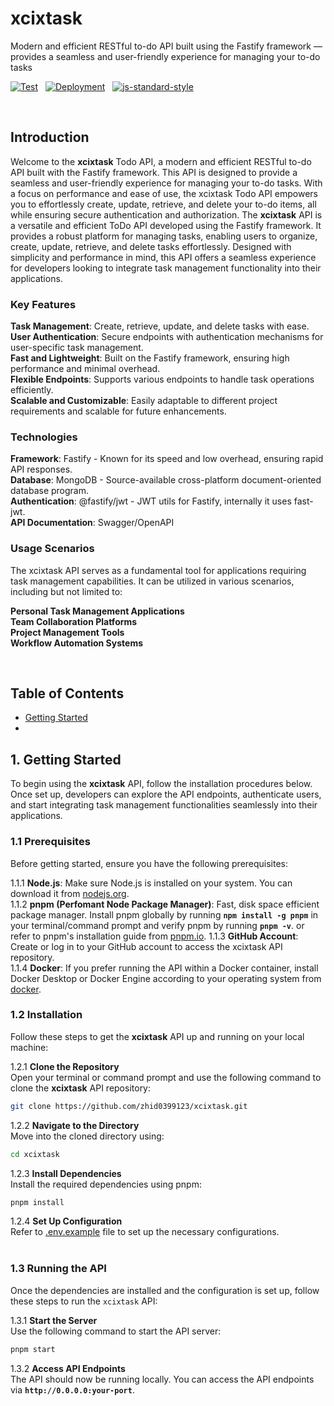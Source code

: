 # xcixtask

Modern and efficient RESTful to-do API built using the Fastify framework —provides a seamless and user-friendly experience for managing your to-do tasks

[![Test](https://github.com/zhid0399123/xcixtask/actions/workflows/ci.yml/badge.svg)](https://github.com/zhid0399123/xcixtask/actions/workflows/ci.yml) &nbsp;
[![Deployment](https://github.com/zhid0399123/xcixtask/actions/workflows/fly.yml/badge.svg)](https://github.com/zhid0399123/xcixtask/actions/workflows/fly.yml) &nbsp;
[![js-standard-style](https://img.shields.io/badge/style-standard-brightgreen.svg?style=flat)](https://standardjs.com/)

<br>

## Introduction

Welcome to the **xcixtask** Todo API, a modern and efficient RESTful to-do API built with the Fastify framework. This API is designed to provide a seamless and user-friendly experience for managing your to-do tasks. With a focus on performance and ease of use, the xcixtask Todo API empowers you to effortlessly create, update, retrieve, and delete your to-do items, all while ensuring secure authentication and authorization. The **xcixtask** API is a versatile and efficient ToDo API developed using the Fastify framework. It provides a robust platform for managing tasks, enabling users to organize, create, update, retrieve, and delete tasks effortlessly. Designed with simplicity and performance in mind, this API offers a seamless experience for developers looking to integrate task management functionality into their applications.

### Key Features

**Task Management**: Create, retrieve, update, and delete tasks with ease. <br>
**User Authentication**: Secure endpoints with authentication mechanisms for user-specific task management. <br>
**Fast and Lightweight**: Built on the Fastify framework, ensuring high performance and minimal overhead. <br>
**Flexible Endpoints**: Supports various endpoints to handle task operations efficiently. <br>
**Scalable and Customizable**: Easily adaptable to different project requirements and scalable for future enhancements. <br>

### Technologies

**Framework**: Fastify - Known for its speed and low overhead, ensuring rapid API responses. <br>
**Database**: MongoDB - Source-available cross-platform document-oriented database program. <br>
**Authentication**: @fastify/jwt - JWT utils for Fastify, internally it uses fast-jwt. <br>
**API Documentation**: Swagger/OpenAPI

### Usage Scenarios

The xcixtask API serves as a fundamental tool for applications requiring task management capabilities. It can be utilized in various scenarios, including but not limited to:

**Personal Task Management Applications** <br>
**Team Collaboration Platforms** <br>
**Project Management Tools** <br>
**Workflow Automation Systems** <br>

<br>

## Table of Contents

- [Getting Started](#1-getting-started)
-

## 1. Getting Started

To begin using the **xcixtask** API, follow the installation procedures below. Once set up, developers can explore the API endpoints, authenticate users, and start integrating task management functionalities seamlessly into their applications.
<br>

### 1.1 Prerequisites

Before getting started, ensure you have the following prerequisites:

1.1.1 **Node.js**: Make sure Node.js is installed on your system. You can download it from [nodejs.org](https://nodejs.org/en/download/current). <br>
1.1.2 **pnpm (Perfomant Node Package Manager)**: Fast, disk space efficient package manager. Install pnpm globally by running **`npm install -g pnpm`** in your terminal/command prompt and verify pnpm by running **`pnpm -v`**. or refer to pnpm's installation guide from [pnpm.io](https://pnpm.io/installation).
1.1.3 **GitHub Account**: Create or log in to your GitHub account to access the xcixtask API repository. <br>
1.1.4 **Docker**: If you prefer running the API within a Docker container, install Docker Desktop or Docker Engine according to your operating system from [docker](docker.com/get-started).
<br>

### 1.2 Installation

Follow these steps to get the **xcixtask** API up and running on your local machine:

1.2.1 **Clone the Repository** <br>
Open your terminal or command prompt and use the following command to clone the **xcixtask** API repository:

```bash
git clone https://github.com/zhid0399123/xcixtask.git
```

1.2.2 **Navigate to the Directory**<br>
Move into the cloned directory using:

```bash
cd xcixtask
```

1.2.3 **Install Dependencies**<br>
Install the required dependencies using pnpm:

```bash
pnpm install
```

1.2.4 **Set Up Configuration**<br>
Refer to [.env.example](#.env.example) file to set up the necessary configurations. <br>
<br>

### 1.3 Running the API

Once the dependencies are installed and the configuration is set up, follow these steps to run the `xcixtask` API:

1.3.1 **Start the Server**<br>
Use the following command to start the API server:

```bash
pnpm start
```

1.3.2 **Access API Endpoints**<br>
The API should now be running locally. You can access the API endpoints via **`http://0.0.0.0:your-port`**.
